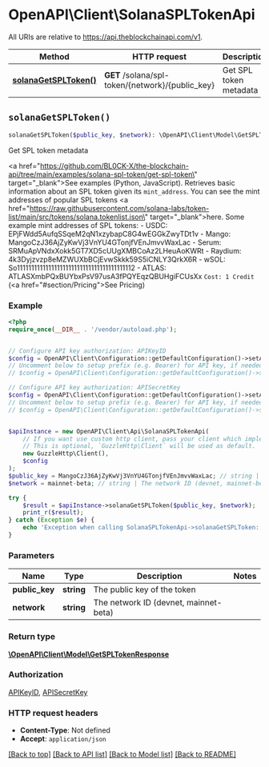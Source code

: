 # OpenAPI\Client\SolanaSPLTokenApi

All URIs are relative to https://api.theblockchainapi.com/v1.

Method | HTTP request | Description
------------- | ------------- | -------------
[**solanaGetSPLToken()**](SolanaSPLTokenApi.md#solanaGetSPLToken) | **GET** /solana/spl-token/{network}/{public_key} | Get SPL token metadata


## `solanaGetSPLToken()`

```php
solanaGetSPLToken($public_key, $network): \OpenAPI\Client\Model\GetSPLTokenResponse
```

Get SPL token metadata

<a href=\"https://github.com/BL0CK-X/the-blockchain-api/tree/main/examples/solana-spl-token/get-spl-token\" target=\"_blank\">See examples (Python, JavaScript)</a>.  Retrieves basic information about an SPL token given its `mint_address`.  You can see the mint addresses of popular SPL tokens <a href=\"https://raw.githubusercontent.com/solana-labs/token-list/main/src/tokens/solana.tokenlist.json\" target=\"_blank\">here</a>.  Some example mint addresses of SPL tokens: - USDC: EPjFWdd5AufqSSqeM2qN1xzybapC8G4wEGGkZwyTDt1v - Mango: MangoCzJ36AjZyKwVj3VnYU4GTonjfVEnJmvvWaxLac - Serum: SRMuApVNdxXokk5GT7XD5cUUgXMBCoAz2LHeuAoKWRt - Raydium: 4k3Dyjzvzp8eMZWUXbBCjEvwSkkk59S5iCNLY3QrkX6R - wSOL: So11111111111111111111111111111111111111112 - ATLAS: ATLASXmbPQxBUYbxPsV97usA3fPQYEqzQBUHgiFCUsXx  `Cost: 1 Credit` (<a href=\"#section/Pricing\">See Pricing</a>)

### Example

```php
<?php
require_once(__DIR__ . '/vendor/autoload.php');


// Configure API key authorization: APIKeyID
$config = OpenAPI\Client\Configuration::getDefaultConfiguration()->setApiKey('APIKeyID', 'YOUR_API_KEY');
// Uncomment below to setup prefix (e.g. Bearer) for API key, if needed
// $config = OpenAPI\Client\Configuration::getDefaultConfiguration()->setApiKeyPrefix('APIKeyID', 'Bearer');

// Configure API key authorization: APISecretKey
$config = OpenAPI\Client\Configuration::getDefaultConfiguration()->setApiKey('APISecretKey', 'YOUR_API_KEY');
// Uncomment below to setup prefix (e.g. Bearer) for API key, if needed
// $config = OpenAPI\Client\Configuration::getDefaultConfiguration()->setApiKeyPrefix('APISecretKey', 'Bearer');


$apiInstance = new OpenAPI\Client\Api\SolanaSPLTokenApi(
    // If you want use custom http client, pass your client which implements `GuzzleHttp\ClientInterface`.
    // This is optional, `GuzzleHttp\Client` will be used as default.
    new GuzzleHttp\Client(),
    $config
);
$public_key = MangoCzJ36AjZyKwVj3VnYU4GTonjfVEnJmvvWaxLac; // string | The public key of the token
$network = mainnet-beta; // string | The network ID (devnet, mainnet-beta)

try {
    $result = $apiInstance->solanaGetSPLToken($public_key, $network);
    print_r($result);
} catch (Exception $e) {
    echo 'Exception when calling SolanaSPLTokenApi->solanaGetSPLToken: ', $e->getMessage(), PHP_EOL;
}
```

### Parameters

Name | Type | Description  | Notes
------------- | ------------- | ------------- | -------------
 **public_key** | **string**| The public key of the token |
 **network** | **string**| The network ID (devnet, mainnet-beta) |

### Return type

[**\OpenAPI\Client\Model\GetSPLTokenResponse**](../Model/GetSPLTokenResponse.md)

### Authorization

[APIKeyID](../../README.md#APIKeyID), [APISecretKey](../../README.md#APISecretKey)

### HTTP request headers

- **Content-Type**: Not defined
- **Accept**: `application/json`

[[Back to top]](#) [[Back to API list]](../../README.md#endpoints)
[[Back to Model list]](../../README.md#models)
[[Back to README]](../../README.md)
